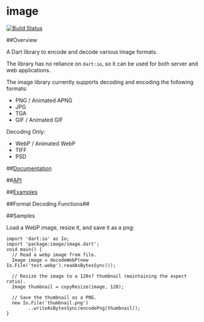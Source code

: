 # image

[![Build Status](https://drone.io/github.com/brendan-duncan/image/status.png)](https://drone.io/github.com/brendan-duncan/image/latest)

##Overview

A Dart library to encode and decode various image formats.

The library has no reliance on `dart:io`, so it can be used for both server and
web applications. 

The image library currently supports decoding and encoding the following 
formats:

- PNG / Animated APNG
- JPG
- TGA
- GIF / Animated GIF

Decoding Only:

- WebP / Animated WebP
- TIFF
- PSD


##[Documentation](https://github.com/brendan-duncan/image/wiki)

##[API](http://brendan-duncan.github.io/#image/image)

##[Examples](https://github.com/brendan-duncan/image/wiki/Examples)

##Format Decoding Functions##

##Samples

Load a WebP image, resize it, and save it as a png:

    import 'dart:io' as Io;
    import 'package:image/image.dart';
    void main() {
      // Read a webp image from file.
      Image image = decodeWebP(new Io.File('test.webp').readAsBytesSync());

      // Resize the image to a 120x? thumbnail (maintaining the aspect ratio).
      Image thumbnail = copyResize(image, 120);
    
      // Save the thumbnail as a PNG.
      new Io.File('thumbnail.png')
            ..writeAsBytesSync(encodePng(thumbnail));
    }

